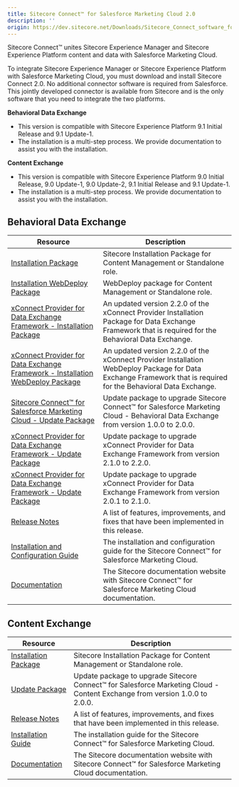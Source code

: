 ```yaml
---
title: Sitecore Connect™ for Salesforce Marketing Cloud 2.0
description: ''
origin: https://dev.sitecore.net/Downloads/Sitecore_Connect_software_for_Salesforce_Marketing_Cloud/1x/Sitecore_Connect_software_for_Salesforce_Marketing_Cloud_20.aspx
---
```


Sitecore Connect™ unites Sitecore Experience Manager and Sitecore Experience Platform content and data with Salesforce Marketing Cloud.

To integrate Sitecore Experience Manager or Sitecore Experience Platform with Salesforce Marketing Cloud, you must download and install Sitecore Connect 2.0. No additional connector software is required from Salesforce. This jointly developed connector is available from Sitecore and is the only software that you need to integrate the two platforms.

**Behavioral Data Exchange**

-   This version is compatible with Sitecore Experience Platform 9.1 Initial Release and 9.1 Update-1.
-   The installation is a multi-step process. We provide documentation to assist you with the installation.

**Content Exchange**

-   This version is compatible with Sitecore Experience Platform 9.0 Initial Release, 9.0 Update-1, 9.0 Update-2, 9.1 Initial Release and 9.1 Update-1.
-   The installation is a multi-step process. We provide documentation to assist you with the installation.

## Behavioral Data Exchange

 | Resource | Description |
 | --- | --- |
 | [Installation Package](https://scdp.blob.core.windows.net/downloads/Sitecore%20Connect%20software%20for%20Salesforce%20Marketing%20Cloud/1x/Sitecore%20Connect%20software%20for%20Salesforce%20Marketing%20Cloud%2020/Secure/Sitecore%20Connect%20for%20Salesforce%20Marketing%20Cloud%202.0.0%20rev.%2000241.zip) | Sitecore Installation Package for Content Management or Standalone role. |
 | [Installation WebDeploy Package](https://scdp.blob.core.windows.net/downloads/Sitecore%20Connect%20software%20for%20Salesforce%20Marketing%20Cloud/1x/Sitecore%20Connect%20software%20for%20Salesforce%20Marketing%20Cloud%2020/Secure/Sitecore%20Connect%20for%20Salesforce%20Marketing%20Cloud%202.0.0%20rev.%2000241.scwdp.zip) | WebDeploy package for Content Management or Standalone role. |
 | [xConnect Provider for Data Exchange Framework - Installation Package](https://scdp.blob.core.windows.net/downloads/Sitecore%20Connect%20software%20for%20Salesforce%20Marketing%20Cloud/1x/Sitecore%20Connect%20software%20for%20Salesforce%20Marketing%20Cloud%2020/Secure/XConnect%20Provider%20for%20Data%20Exchange%20Framework%202.2.0%20rev.%20190614.zip) | An updated version 2.2.0 of the xConnect Provider Installation Package for Data Exchange Framework that is required for the Behavioral Data Exchange. |
 | [xConnect Provider for Data Exchange Framework - Installation WebDeploy Package](https://scdp.blob.core.windows.net/downloads/Sitecore%20Connect%20software%20for%20Salesforce%20Marketing%20Cloud/1x/Sitecore%20Connect%20software%20for%20Salesforce%20Marketing%20Cloud%2020/Secure/XConnect%20Provider%20for%20Data%20Exchange%20Framework%202.2.0%20rev.%20190614.scwdp.zip) | An updated version 2.2.0 of the xConnect Provider Installation WebDeploy Package for Data Exchange Framework that is required for the Behavioral Data Exchange. |
 | [Sitecore Connect™ for Salesforce Marketing Cloud - Update Package](https://scdp.blob.core.windows.net/downloads/Sitecore%20Connect%20software%20for%20Salesforce%20Marketing%20Cloud/1x/Sitecore%20Connect%20software%20for%20Salesforce%20Marketing%20Cloud%2020/Secure/Sitecore%20Connect%20for%20Salesforce%20Marketing%20Cloud%20(update%20package)%202.0.0.update) | Update package to upgrade Sitecore Connect™ for Salesforce Marketing Cloud - Behavioral Data Exchange from version 1.0.0 to 2.0.0. |
 | [xConnect Provider for Data Exchange Framework - Update Package](https://scdp.blob.core.windows.net/downloads/Sitecore%20Connect%20software%20for%20Salesforce%20Marketing%20Cloud/1x/Sitecore%20Connect%20software%20for%20Salesforce%20Marketing%20Cloud%2020/Secure/xConnect%20Provider%20for%20Data%20Exchange%20Framework%20(update%20package)%202.2.0.update) | Update package to upgrade xConnect Provider for Data Exchange Framework from version 2.1.0 to 2.2.0. |
 | [xConnect Provider for Data Exchange Framework - Update Package](https://scdp.blob.core.windows.net/downloads/Sitecore%20Connect%20software%20for%20Salesforce%20Marketing%20Cloud/1x/Sitecore%20Connect%20software%20for%20Salesforce%20Marketing%20Cloud%2020/Secure/xConnect%20Provider%20for%20Data%20Exchange%20Framework%20(update%20package)%202.1.0.update) | Update package to upgrade xConnect Provider for Data Exchange Framework from version 2.0.1 to 2.1.0. |
 | [Release Notes](/downloads/Sitecore_Connect_software_for_Salesforce_Marketing_Cloud/1x/Sitecore_Connect_software_for_Salesforce_Marketing_Cloud_20/Release_Notes__BDE) | A list of features, improvements, and fixes that have been implemented in this release. |
 | [Installation and Configuration Guide](https://scdp.blob.core.windows.net/downloads/Sitecore%20Connect%20software%20for%20Salesforce%20Marketing%20Cloud/1x/Sitecore%20Connect%20software%20for%20Salesforce%20Marketing%20Cloud%2020/Secure/Connect_for_SFMC_Behavioral_Data_Exchange_2_0_Inst-en.pdf) | The installation and configuration guide for the Sitecore Connect™ for Salesforce Marketing Cloud. |
 | [Documentation](https://doc.sitecore.com/developers/salesforce-marketing-cloud/10/sitecore-connect-software-for-salesforce-marketing-cloud/en/introduction.html) | The Sitecore documentation website with Sitecore Connect™ for Salesforce Marketing Cloud documentation. |

## Content Exchange

 | Resource | Description |
 | --- | --- |
 | [Installation Package](https://scdp.blob.core.windows.net/downloads/Sitecore%20Connect%20software%20for%20Salesforce%20Marketing%20Cloud/1x/Sitecore%20Connect%20software%20for%20Salesforce%20Marketing%20Cloud%2020/Secure/Sitecore%20Connect%20for%20Salesforce%20Marketing%20Cloud%20-%20Content%20Exchange%202.0.0%20rev.%2000135.zip) | Sitecore Installation Package for Content Management or Standalone role. |
 | [Update Package](https://scdp.blob.core.windows.net/downloads/Sitecore%20Connect%20software%20for%20Salesforce%20Marketing%20Cloud/1x/Sitecore%20Connect%20software%20for%20Salesforce%20Marketing%20Cloud%2020/Secure/Sitecore%20Connect%20for%20Salesforce%20Marketing%20Cloud%20-%20Content%20Exchange%20(update%20package)%202.0.0%20rev.%2000135.update) | Update package to upgrade Sitecore Connect™ for Salesforce Marketing Cloud - Content Exchange from version 1.0.0 to 2.0.0. |
 | [Release Notes](/downloads/Sitecore_Connect_software_for_Salesforce_Marketing_Cloud/1x/Sitecore_Connect_software_for_Salesforce_Marketing_Cloud_20/Release_Notes__CE) | A list of features, improvements, and fixes that have been implemented in this release. |
 | [Installation Guide](https://scdp.blob.core.windows.net/downloads/Sitecore%20Connect%20software%20for%20Salesforce%20Marketing%20Cloud/1x/Sitecore%20Connect%20software%20for%20Salesforce%20Marketing%20Cloud%2020/Secure/SFMC_Content_Exchange_2_0_Install_Guide-en.pdf) | The installation guide for the Sitecore Connect™ for Salesforce Marketing Cloud. |
 | [Documentation](https://doc.sitecore.com/developers/salesforce-marketing-cloud/10/sitecore-connect-software-for-salesforce-marketing-cloud/en/introduction.html) | The Sitecore documentation website with Sitecore Connect™ for Salesforce Marketing Cloud documentation. |